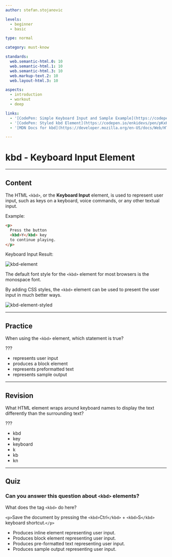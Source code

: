 ```yaml
---
author: stefan.stojanovic

levels:
  - beginner
  - basic

type: normal

category: must-know

standards:
  web.semantic-html.0: 10
  web.semantic-html.1: 10
  web.semantic-html.3: 10
  web.markup-text.2: 10
  web.layout-html.3: 10

aspects:
  - introduction
  - workout
  - deep

links:
  - '[CodePen: Simple Keyboard Input and Sample Example](https://codepen.io/enkidevs/pen/NBjJNV){code}'
  - '[CodePen: Styled kbd Element](https://codepen.io/enkidevs/pen/pKxKGE){code}'
  - '[MDN Docs for kbd](https://developer.mozilla.org/en-US/docs/Web/HTML/Element/kbd){website}'

---
```

# kbd - Keyboard Input Element
---
## Content

The HTML `<kbd>`, or the **Keyboard Input** element, is used to represent user input, such as keys on a keyboard, voice commands, or any other textual input.

Example:
```html
<p>
  Press the button
  <kbd>Y</kbd> key
  to continue playing.
</p>
```

Keyboard Input Result:

![kbd-element](%3Csvg%20xmlns%3D%22http%3A%2F%2Fwww.w3.org%2F2000%2Fsvg%22%20width%3D%22320%22%20height%3D%2292%22%3E%3Cg%20fill%3D%22none%22%20fill-rule%3D%22evenodd%22%3E%3Crect%20width%3D%22320%22%20height%3D%2292%22%20fill%3D%22%23FFF%22%20rx%3D%229%22%2F%3E%3Ctext%20fill%3D%22%23000%22%20font-family%3D%22LucidaGrande%2C%20Lucida%20Grande%22%20font-size%3D%2216%22%3E%3Ctspan%20x%3D%2218%22%20y%3D%2232%22%3EOn%20a%20Mac%2C%20use%20the%20keys%3A%3C%2Ftspan%3E%20%3Ctspan%20x%3D%2218%22%20y%3D%2250%22%3E%E2%8C%98%3C%2Ftspan%3E%20%3Ctspan%20x%3D%2234%22%20y%3D%2250%22%20font-family%3D%22Courier%22%3E%20cmd%20%2B%20%3C%2Ftspan%3E%20%3Ctspan%20x%3D%22101.21094%22%20y%3D%2250%22%3E%E2%87%A7%3C%2Ftspan%3E%20%3Ctspan%20x%3D%22117.21094%22%20y%3D%2250%22%20font-family%3D%22Courier%22%3E%20shift%20%2B%204%3C%2Ftspan%3E%20%3Ctspan%20x%3D%22213.22656%22%20y%3D%2250%22%20font-family%3D%22ArialMT%2C%20Arial%22%3E%20%3C%2Ftspan%3E%20%3Ctspan%20x%3D%2218%22%20y%3D%2269%22%20font-family%3D%22ArialMT%2C%20Arial%22%3Eto%20take%20a%20screenshot%20of%20a%20selected%20area.%3C%2Ftspan%3E%3C%2Ftext%3E%3C%2Fg%3E%3C%2Fsvg%3E)

The default font style for the `<kbd>` element for most browsers is the monospace font.

By adding CSS styles, the `<kbd>` element can be used to present the user input in much better ways. 

![kbd-element-styled](%3Csvg%20xmlns%3D%22http%3A%2F%2Fwww.w3.org%2F2000%2Fsvg%22%20width%3D%22320%22%20height%3D%2292%22%3E%3Cg%20fill%3D%22none%22%20fill-rule%3D%22evenodd%22%3E%3Crect%20width%3D%22320%22%20height%3D%2292%22%20fill%3D%22%23FFF%22%20rx%3D%229%22%2F%3E%3Crect%20width%3D%2265%22%20height%3D%2221%22%20x%3D%2219%22%20y%3D%2238%22%20fill%3D%22%23000%22%20rx%3D%222%22%2F%3E%3Crect%20width%3D%2283%22%20height%3D%2221%22%20x%3D%22107%22%20y%3D%2238%22%20fill%3D%22%23000%22%20rx%3D%222%22%2F%3E%3Crect%20width%3D%2223%22%20height%3D%2221%22%20x%3D%22207%22%20y%3D%2238%22%20fill%3D%22%23000%22%20rx%3D%222%22%2F%3E%3Ctext%20fill%3D%22%23000%22%20font-family%3D%22LucidaGrande%2C%20Lucida%20Grande%22%20font-size%3D%2216%22%3E%3Ctspan%20x%3D%2218%22%20y%3D%2230%22%3EOn%20a%20Mac%2C%20use%20the%20keys%3A%3C%2Ftspan%3E%20%3Ctspan%20x%3D%2218%22%20y%3D%2252%22%3E%20%3C%2Ftspan%3E%20%20%3Ctspan%20x%3D%2218%22%20y%3D%2274%22%20font-family%3D%22ArialMT%2C%20Arial%22%3Eto%20take%20a%20screenshot%20of%20a%20selected%20area.%3C%2Ftspan%3E%3C%2Ftext%3E%3Ctext%20fill%3D%22%23000%22%20font-family%3D%22LucidaGrande%2C%20Lucida%20Grande%22%20font-size%3D%2216%22%3E%3Ctspan%20x%3D%2289%22%20y%3D%2252%22%3E%2B%3C%2Ftspan%3E%3C%2Ftext%3E%3Ctext%20fill%3D%22%23000%22%20font-family%3D%22LucidaGrande%2C%20Lucida%20Grande%22%20font-size%3D%2216%22%3E%3Ctspan%20x%3D%22192%22%20y%3D%2252%22%3E%2B%3C%2Ftspan%3E%3C%2Ftext%3E%3Ctext%20fill%3D%22%23FFF%22%20font-family%3D%22LucidaGrande%2C%20Lucida%20Grande%22%20font-size%3D%2216%22%3E%3Ctspan%20x%3D%22111%22%20y%3D%2254%22%3E%E2%87%A7%3C%2Ftspan%3E%20%3Ctspan%20x%3D%22127%22%20y%3D%2254%22%20font-family%3D%22Courier%22%3E%20shift%3C%2Ftspan%3E%3C%2Ftext%3E%3Ctext%20fill%3D%22%23FFF%22%20font-family%3D%22LucidaGrande%2C%20Lucida%20Grande%22%20font-size%3D%2216%22%3E%3Ctspan%20x%3D%2224%22%20y%3D%2254%22%3E%E2%8C%98%3C%2Ftspan%3E%20%3Ctspan%20x%3D%2240%22%20y%3D%2254%22%20font-family%3D%22Courier%22%3E%20cmd%3C%2Ftspan%3E%3C%2Ftext%3E%3Ctext%20fill%3D%22%23FFF%22%20font-family%3D%22Courier%22%20font-size%3D%2216%22%3E%3Ctspan%20x%3D%22214%22%20y%3D%2254%22%3E4%3C%2Ftspan%3E%3C%2Ftext%3E%3C%2Fg%3E%3C%2Fsvg%3E)

<!--[View CodePen](https://codepen.io/enkidevs/pen/pKxKGE)-->

---
## Practice

When using the `<kbd>` element, which statement is true?

???

* represents user input
* produces a block element
* represents preformatted text
* represents sample output

---
## Revision

What HTML element wraps around keyboard names to display the text differently than the surrounding text?

???

* kbd
* key
* keyboard
* k
* kb
* kn

---
## Quiz

### Can you answer this question about `<kbd>` elements?

What does the tag `<kbd>` do here?

`<p>`Save the document by pressing the `<kbd>`Ctrl`</kbd>` + `<kbd>`S`</kbd>` keyboard shortcut.`</p>`

* Produces inline element representing user input.
* Produces block element representing user input.
* Produces pre-formatted text representing user input.
* Produces sample output representing user input.
 
